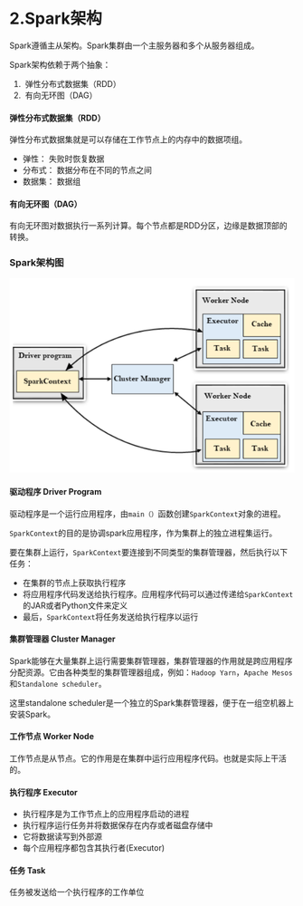 # 2.Spark架构

Spark遵循主从架构。Spark集群由一个主服务器和多个从服务器组成。

Spark架构依赖于两个抽象：

1. ​	弹性分布式数据集（RDD）
2. ​    有向无环图（DAG）

#### 弹性分布式数据集（RDD）

弹性分布式数据集就是可以存储在工作节点上的内存中的数据项组。

- 弹性： 失败时恢复数据
- 分布式： 数据分布在不同的节点之间
- 数据集： 数据组

#### 有向无环图（DAG）

有向无环图对数据执行一系列计算。每个节点都是RDD分区，边缘是数据顶部的转换。

### Spark架构图

![image-20200611153954186](https://raw.githubusercontent.com/MachineGunLin/markdown_pics/master/img/20200611154003.png)

#### 驱动程序 Driver Program

驱动程序是一个运行应用程序，由`main（）`函数创建`SparkContext`对象的进程。

`SparkContext`的目的是协调spark应用程序，作为集群上的独立进程集运行。

要在集群上运行，`SparkContext`要连接到不同类型的集群管理器，然后执行以下任务：

- 在集群的节点上获取执行程序
- 将应用程序代码发送给执行程序。应用程序代码可以通过传递给`SparkContext`的JAR或者Python文件来定义
- 最后，`SparkContext`将任务发送给执行程序以运行

#### 集群管理器 Cluster Manager

Spark能够在大量集群上运行需要集群管理器，集群管理器的作用就是跨应用程序分配资源。它由各种类型的集群管理器组成，例如：`Hadoop Yarn`，`Apache Mesos`和`Standalone scheduler`。

这里standalone scheduler是一个独立的Spark集群管理器，便于在一组空机器上安装Spark。

#### 工作节点 Worker Node

工作节点是从节点。它的作用是在集群中运行应用程序代码。也就是实际上干活的。

#### 执行程序 Executor

- 执行程序是为工作节点上的应用程序启动的进程
- 执行程序运行任务并将数据保存在内存或者磁盘存储中
- 它将数据读写到外部源
- 每个应用程序都包含其执行者(Executor)

#### 任务 Task

任务被发送给一个执行程序的工作单位

